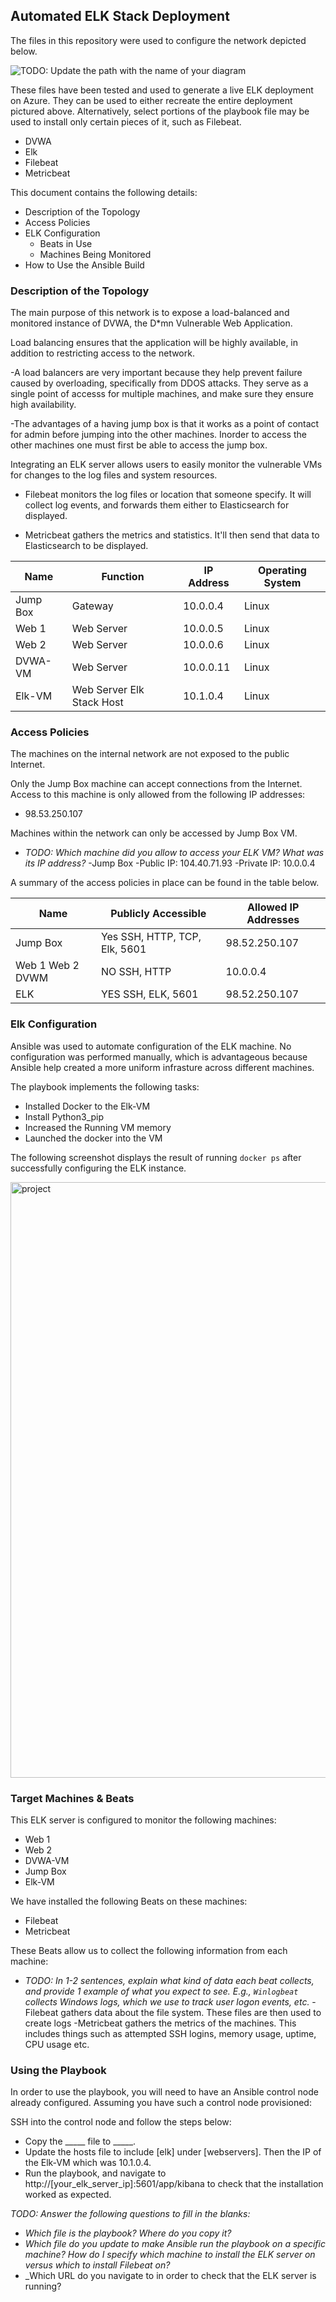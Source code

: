## Automated ELK Stack Deployment

The files in this repository were used to configure the network depicted below.

![TODO: Update the path with the name of your diagram](Images/diagram_filename.png)

These files have been tested and used to generate a live ELK deployment on Azure. They can be used to either recreate the entire deployment pictured above. Alternatively, select portions of the playbook file may be used to install only certain pieces of it, such as Filebeat.

  - DVWA
  - Elk
  - Filebeat
  - Metricbeat

This document contains the following details:
- Description of the Topology
- Access Policies
- ELK Configuration
  - Beats in Use
  - Machines Being Monitored
- How to Use the Ansible Build


### Description of the Topology

The main purpose of this network is to expose a load-balanced and monitored instance of DVWA, the D*mn Vulnerable Web Application.

Load balancing ensures that the application will be highly available, in addition to restricting access to the network.

 -A load balancers are very important because they help prevent failure caused by overloading, specifically from DDOS attacks. They serve as a single point of accesss for multiple machines, and make sure they ensure high availability.

-The advantages of a having jump box is that it works as a point of contact for admin before jumping into the other machines. Inorder to access the other machines one must first be able to access the jump box.  

Integrating an ELK server allows users to easily monitor the vulnerable VMs for changes to the log files and system resources.

- Filebeat monitors the log files or location that someone specify. It will collect log events, and forwards them either to Elasticsearch for displayed.

- Metricbeat gathers the metrics and statistics. It'll then send that data to Elasticsearch to be displayed.

| Name     | Function                  | IP Address | Operating System |
|----------|---------------------------|------------|------------------|
| Jump Box | Gateway                   | 10.0.0.4   | Linux            |
| Web 1    | Web Server                | 10.0.0.5   | Linux            |
| Web 2    | Web Server                | 10.0.0.6   | Linux            |
| DVWA-VM  | Web Server                | 10.0.0.11  | Linux            |
| Elk-VM   | Web Server Elk Stack Host | 10.1.0.4   | Linux            |


### Access Policies

The machines on the internal network are not exposed to the public Internet. 

Only the Jump Box machine can accept connections from the Internet. Access to this machine is only allowed from the following IP addresses:
- 98.53.250.107

Machines within the network can only be accessed by Jump Box VM.
- _TODO: Which machine did you allow to access your ELK VM? What was its IP address?_
-Jump Box
-Public IP: 104.40.71.93 
-Private IP: 10.0.0.4

A summary of the access policies in place can be found in the table below.

| Name              | Publicly Accessible           |  Allowed IP Addresses |
|-------------------|-------------------------------|-----------------------|
| Jump Box          | Yes SSH, HTTP, TCP, Elk, 5601 | 98.52.250.107         |
| Web 1 Web 2 DVWM  | NO SSH, HTTP                  | 10.0.0.4              |
| ELK               | YES SSH, ELK, 5601            | 98.52.250.107         |

### Elk Configuration

Ansible was used to automate configuration of the ELK machine. No configuration was performed manually, which is advantageous because Ansible help created a more uniform infrasture across different machines. 

The playbook implements the following tasks:
- Installed Docker to the Elk-VM
- Install Python3_pip
- Increased the Running VM memory
- Launched the docker into the VM

The following screenshot displays the result of running `docker ps` after successfully configuring the ELK instance.

<img width="953" alt="project" src="https://user-images.githubusercontent.com/92039917/160264038-e3203b5a-613d-43fc-88dd-c465398fb554.png">


### Target Machines & Beats
This ELK server is configured to monitor the following machines:
- Web 1
- Web 2
- DVWA-VM
- Jump Box 
- Elk-VM

We have installed the following Beats on these machines:
- Filebeat
- Metricbeat 

These Beats allow us to collect the following information from each machine:
- _TODO: In 1-2 sentences, explain what kind of data each beat collects, and provide 1 example of what you expect to see. E.g., `Winlogbeat` collects Windows logs, which we use to track user logon events, etc._
-Filebeat gathers data about the file system. These files are then used to create logs
-Metricbeat gathers the metrics of the machines. This includes things such as attempted SSH logins, memory usage, uptime, CPU usage etc. 

### Using the Playbook
In order to use the playbook, you will need to have an Ansible control node already configured. Assuming you have such a control node provisioned: 

SSH into the control node and follow the steps below:
- Copy the _____ file to _____.
- Update the hosts file to include [elk] under [webservers]. Then the IP of the Elk-VM which was 10.1.0.4.
- Run the playbook, and navigate to http://[your_elk_server_ip]:5601/app/kibana to check that the installation worked as expected.

_TODO: Answer the following questions to fill in the blanks:_
- _Which file is the playbook? Where do you copy it?_
- _Which file do you update to make Ansible run the playbook on a specific machine? How do I specify which machine to install the ELK server on versus which to install Filebeat on?_
- _Which URL do you navigate to in order to check that the ELK server is running?


